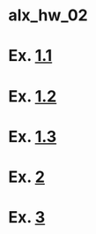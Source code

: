 # alx_hw_02

# Ex. [1.1](https://github.com/KonuTech/alx_hw_02/blob/main/scripts/addition.py)

# Ex. [1.2](https://github.com/KonuTech/alx_hw_02/blob/main/scripts/palindrome.py)

# Ex. [1.3](https://github.com/KonuTech/alx_hw_02/blob/main/scripts/triangle.py)

# Ex. [2](https://github.com/KonuTech/alx_hw_02/blob/main/main.py)

# Ex. [3](https://github.com/KonuTech/alx_hw_02/tree/main/smart_home_django)
